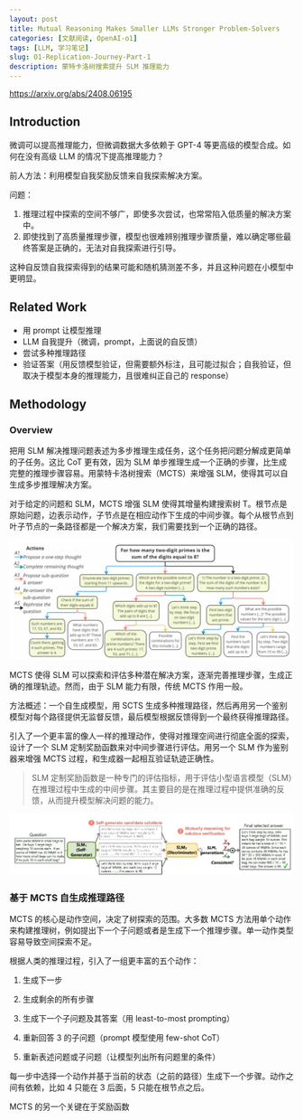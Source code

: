 ```yaml
---
layout: post
title: Mutual Reasoning Makes Smaller LLMs Stronger Problem-Solvers
categories: [文献阅读, OpenAI-o1]
tags: [LLM, 学习笔记]
slug: O1-Replication-Journey-Part-1
description: 蒙特卡洛树搜索提升 SLM 推理能力
---
```


https://arxiv.org/abs/2408.06195

## Introduction

微调可以提高推理能力，但微调数据大多依赖于 GPT-4 等更高级的模型合成。如何在没有高级 LLM 的情况下提高推理能力？

前人方法：利用模型自我奖励反馈来自我探索解决方案。

问题：

1. 推理过程中探索的空间不够广，即使多次尝试，也常常陷入低质量的解决方案中。
2. 即使找到了高质量推理步骤，模型也很难辨别推理步骤质量，难以确定哪些最终答案是正确的，无法对自我探索进行引导。

这种自反馈自我探索得到的结果可能和随机猜测差不多，并且这种问题在小模型中更明显。

## Related Work

- 用 prompt 让模型推理
- LLM 自我提升（微调，prompt，上面说的自反馈）
- 尝试多种推理路径
- 验证答案（用反馈模型验证，但需要额外标注，且可能过拟合；自我验证，但取决于模型本身的推理能力，且很难纠正自己的 response）

## Methodology

### Overview

把用 SLM 解决推理问题表述为多步推理生成任务，这个任务把问题分解成更简单的子任务。这比 CoT 更有效，因为 SLM 单步推理生成一个正确的步骤，比生成完整的推理步骤容易。用蒙特卡洛树搜索（MCTS）来增强 SLM，使得其可以自生成多步推理解决方案。

对于给定的问题和 SLM，MCTS 增强 SLM 使得其增量构建搜索树 T。根节点是原始问题，边表示动作，子节点是在相应动作下生成的中间步骤。每个从根节点到叶子节点的一条路径都是一个解决方案，我们需要找到一个正确的路径。

![image-20241229105038408](./../images/2024-12-29-rStar/image-20241229105038408.png)

MCTS 使得 SLM 可以探索和评估多种潜在解决方案，逐渐完善推理步骤，生成正确的推理轨迹。然而，由于 SLM 能力有限，传统 MCTS 作用一般。

方法概述：一个自生成模型，用 SCTS 生成多种推理路径，然后再用另一个鉴别模型对每个路径提供无监督反馈，最后模型根据反馈得到一个最终获得推理路径。

引入了一个更丰富的像人一样的推理动作，使得对推理空间进行彻底全面的探索，设计了一个 SLM 定制奖励函数来对中间步骤进行评估。用另一个 SLM 作为鉴别器来增强 MCTS 过程，和生成器一起相互验证轨迹正确性。

> SLM 定制奖励函数是一种专门的评估指标，用于评估小型语言模型（SLM）在推理过程中生成的中间步骤。其主要目的是在推理过程中提供准确的反馈，从而提升模型解决问题的能力。

![image-20241229110917144](./../images/2024-12-29-rStar/image-20241229110917144.png)

### 基于 MCTS 自生成推理路径

MCTS 的核心是动作空间，决定了树探索的范围。大多数 MCTS 方法用单个动作来构建推理树，例如提出下一个子问题或者是生成下一个推理步骤。单一动作类型容易导致空间探索不足。

根据人类的推理过程，引入了一组更丰富的五个动作：

1. 生成下一步
2. 生成剩余的所有步骤
3. 生成下一个子问题及其答案（用 least-to-most prompting）
4. 重新回答 3 的子问题（prompt 模型使用 few-shot CoT）

5. 重新表述问题或子问题（让模型列出所有问题里的条件）

每一步中选择一个动作并基于当前的状态（之前的路径）生成下一个步骤。动作之间有依赖，比如 4 只能在 3 后面，5 只能在根节点之后。

MCTS 的另一个关键在于奖励函数